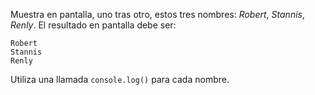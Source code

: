 Muestra en pantalla, uno tras otro, estos tres nombres: *Robert*, *Stannis*, *Renly*. El resultado en pantalla debe ser:

```text
Robert
Stannis
Renly
```

Utiliza una llamada `console.log()` para cada nombre.
